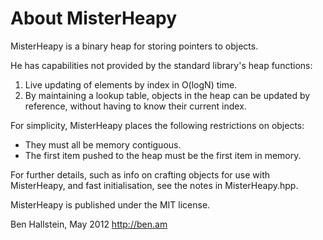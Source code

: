 # About MisterHeapy

MisterHeapy is a binary heap for storing pointers to objects.
 
He has capabilities not provided by the standard library's heap functions:

1. Live updating of elements by index in O(logN) time.
2. By maintaining a lookup table, objects in the heap can be updated by reference, without having to know their current index.

For simplicity, MisterHeapy places the following restrictions on objects:

- They must all be memory contiguous.
- The first item pushed to the heap must be the first item in memory.

For further details, such as info on crafting objects for use with MisterHeapy, and fast
initialisation, see the notes in MisterHeapy.hpp.

MisterHeapy is published under the MIT license.

Ben Hallstein, May 2012
http://ben.am
